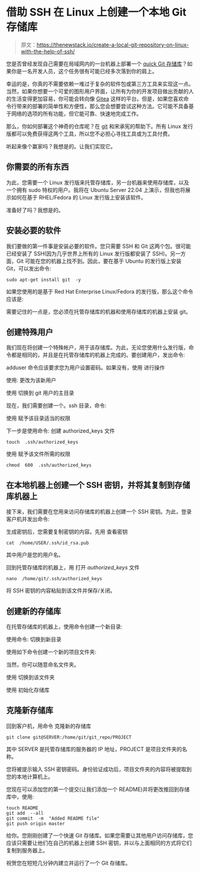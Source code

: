 # 借助 SSH 在 Linux 上创建一个本地 Git 存储库

> 原文：<https://thenewstack.io/create-a-local-git-repository-on-linux-with-the-help-of-ssh/>

您是否曾经发现自己需要在局域网内的一台机器上部署一个 [quick Git 存储库](https://thenewstack.io/git-at-15-how-git-changed-the-way-we-code/)？如果你是一名开发人员，这个任务很有可能已经多次落到你的肩上。

幸运的是，你真的不需要依赖一堆过于复杂的软件包或第三方工具来实现这一点。当然，如果你想要一个可爱的图形用户界面，让所有为你的开发项目做出贡献的人的生活变得更加容易，你可能会转向像 [Gitea](https://gitea.io/en-us/) 这样的平台。但是，如果您喜欢命令行带来的部署的简单性和方便性，那么您会想要尝试这种方法。它可能不具备基于网络的选项的所有功能，但它能可靠、快速地完成工作。

那么，你如何部署这个神奇的仓库呢？在 [git](https://thenewstack.io/tutorial-git-for-absolutely-everyone/) 和宋承宪的帮助下。所有 Linux 发行版都可以免费获得这两个工具，所以您不必担心寻找工具或为工具付费。

听起来像个赢家吗？我想是的。让我们实现它。

## 你需要的所有东西

为此，您需要一个 Linux 发行版来托管存储库，另一台机器来使用存储库，以及一个拥有 sudo 特权的用户。我将在 Ubuntu Server 22.04 上演示，但我也将展示如何在基于 RHEL/Fedora 的 Linux 发行版上安装该软件。

准备好了吗？我想是的。

## 安装必要的软件

我们要做的第一件事是安装必要的软件。您只需要 SSH 和 Git 这两个包。很可能已经安装了 SSH(因为几乎世界上所有的 Linux 发行版都安装了 SSH)。另一方面，Git 可能在您的机器上找不到。因此，要在基于 Ubuntu 的发行版上安装 Git，可以发出命令:

```
sudo apt-get install git  -y

```

如果您使用的是基于 Red Hat Enterprise Linux/Fedora 的发行版，那么这个命令应该是:

需要记住的一点是，您必须在托管存储库的机器和使用存储库的机器上安装 git。

## 创建特殊用户

我们现在将创建一个特殊帐户，用于该存储库。为此，无论您使用什么发行版，命令都是相同的，并且是在托管存储库的机器上完成的。要创建用户，发出命令:

adduser 命令应该要求您为用户设置密码。如果没有，使用
进行操作

使用:
更改为该新用户

使用
切换到 git 用户的主目录

现在，我们需要创建一个。ssh 目录，命令:

使用
赋予该目录适当的权限

下一步是使用命令:
创建 authorized_keys 文件

```
touch  .ssh/authorized_keys

```

使用
赋予该文件所需的权限

```
chmod  600  .ssh/authorized_keys

```

## 在本地机器上创建一个 SSH 密钥，并将其复制到存储库机器上

接下来，我们需要在您用来访问存储库的机器上创建一个 SSH 密钥。为此，登录客户机并发出命令:

生成密钥后，您需要复制密钥的内容。先用
查看密钥

```
cat  /home/USER/.ssh/id_rsa.pub

```

其中用户是您的用户名。

回到托管存储库的机器上，用
打开 *authorized_keys* 文件

```
nano  /home/git/.ssh/authorized_keys

```

将 SSH 密钥的内容粘贴到该文件并保存/关闭。

## 创建新的存储库

在托管存储库的机器上，使用命令创建一个新目录:

使用命令:
切换到新目录

使用如下命令创建一个新的项目文件夹:

当然，你可以随意命名文件夹。

使用
切换到该文件夹

使用
初始化存储库

## 克隆新存储库

回到客户机，用命令
克隆新的存储库

```
git clone git@SERVER:/home/git/git_repo/PROJECT

```

其中 SERVER 是托管存储库的服务器的 IP 地址，PROJECT 是项目文件夹的名称。

您将被提示输入 SSH 密钥密码。身份验证成功后，项目文件夹的内容将被提取到您的本地计算机上。

您现在可以添加您的第一个提交(让我们添加一个 README)并将更改推回到存储库中，使用:

```
touch README
git add  --all
git commit  -m  "Added README file"
git push origin master

```

给你。您刚刚创建了一个快速 Git 存储库。如果您需要让其他用户访问存储库，您应该只需要让他们在自己的机器上创建 SSH 密钥，并以与上面相同的方式将它们复制到服务器上。

祝贺您在短短几分钟内建立并运行了一个 Git 存储库。

<svg xmlns:xlink="http://www.w3.org/1999/xlink" viewBox="0 0 68 31" version="1.1"><title>Group</title> <desc>Created with Sketch.</desc></svg>